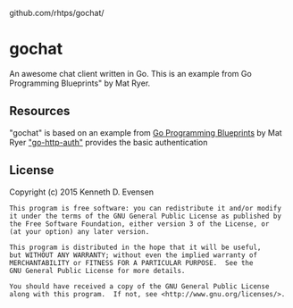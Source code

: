 github.com/rhtps/gochat/
# gochat
An awesome chat client written in Go.  This is an example from Go Programming Blueprints" by Mat Ryer.
## Resources
"gochat" is based on an example from [Go Programming Blueprints](https://github.com/matryer/goblueprints) by Mat Ryer
["go-http-auth"](https://github.com/abbot/go-http-auth) provides the basic authentication
## License
Copyright (c) 2015 Kenneth D. Evensen

    This program is free software: you can redistribute it and/or modify
    it under the terms of the GNU General Public License as published by
    the Free Software Foundation, either version 3 of the License, or
    (at your option) any later version.

    This program is distributed in the hope that it will be useful,
    but WITHOUT ANY WARRANTY; without even the implied warranty of
    MERCHANTABILITY or FITNESS FOR A PARTICULAR PURPOSE.  See the
    GNU General Public License for more details.

    You should have received a copy of the GNU General Public License
    along with this program.  If not, see <http://www.gnu.org/licenses/>.

